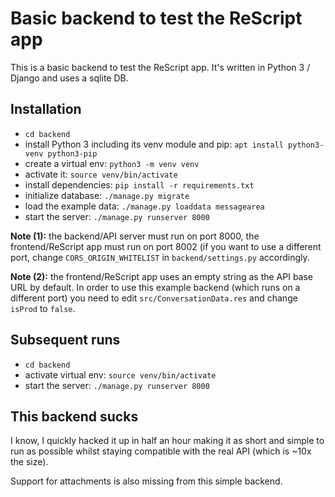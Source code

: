 # Basic backend to test the ReScript app

This is a basic backend to test the ReScript app. It's written in Python 3 / Django and
uses a sqlite DB.

## Installation
- `cd backend`
- install Python 3 including its venv module and pip: `apt install python3-venv python3-pip`
- create a virtual env: `python3 -m venv venv`
- activate it: `source venv/bin/activate`
- install dependencies: `pip install -r requirements.txt`
- initialize database: `./manage.py migrate`
- load the example data: `./manage.py loaddata messagearea`
- start the server: `./manage.py runserver 8000`

**Note (1):** the backend/API server must run on port 8000, the frontend/ReScript app must run on port 8002
(if you want to use a different port, change `CORS_ORIGIN_WHITELIST` in `backend/settings.py` accordingly.

**Note (2):** the frontend/ReScript app uses an empty string as the API base URL by default.
In order to use this example backend (which runs on a different port) you need to edit `src/ConversationData.res`
and change `isProd` to `false`.


## Subsequent runs
- `cd backend`
- activate virtual env: `source venv/bin/activate`
- start the server: `./manage.py runserver 8000`


## This backend sucks
I know, I quickly hacked it up in half an hour making it as short and simple to run as possible whilst
staying compatible with the real API (which is ~10x the size).

Support for attachments is also missing from this simple backend.
